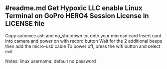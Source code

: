 #readme.md
Get Hypoxic LLC enable Linux Terminal on GoPro HERO4 Session
License in LICENSE file
------------------------------------------------------------
Copy autoexec.ash and no_shutdown.txt onto your microsd card
Insert card into camera and power on with record button
Wait for the 2 additional beeps then add the micro-usb cable
To power off, press the wifi button and select exit

Notes:
linux username: default
no password
